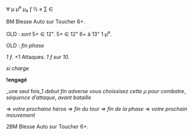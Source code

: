 ∀
μ
μ<sup>e</sup>
μ<sub>a</sub>
ƒ
½
≠
∑
∈

BM Blesse Auto sur Toucher 6+.

OLD : _sort_ 5+ ∈ 12".
5+ ∈ 12"
6+ à 13" 1 μ<sup>e</sup>.

OLD : _fin phase_

_1 ƒ_. +1 Attaques.
_1 ƒ sur 10_.

_si charge_

__!engagé__

_une seul fois_1
_debut_
_fin_
_adverse_
_vous choissisez cette μ pour combatre_,
_séquence d’attaque_,
_avant bataille_

=> _votre prochaine héros_
=> _fin du tour_
=> _fin de la phase_
=> _votre prochain mouvement_

2BM Blesse Auto sur Toucher 6+.

